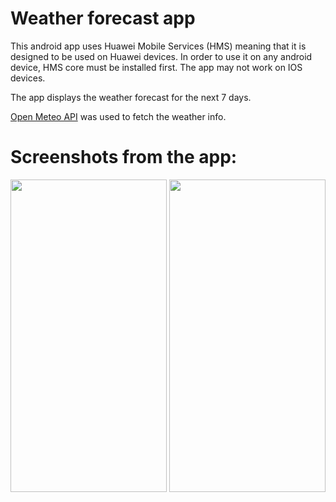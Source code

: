 # Weather forecast app

This android app uses Huawei Mobile Services (HMS) meaning that it is designed to be used on Huawei devices. In order to use it on any android device, HMS core must be installed first. The app may not work on IOS devices.

The app displays the weather forecast for the next 7 days. 

[Open Meteo API](https://open-meteo.com/) was used to fetch the weather info.


# Screenshots from the app:
<p align="center">
<img height="500" width="250" src="https://github.com/Maya-Yagan/weather-app/assets/153389166/5aa45aa1-bde8-4313-a2be-8f55453c123e"></img>
<img height="500" width="250" src="https://github.com/Maya-Yagan/weather-app/assets/153389166/0978577e-cb7c-45a4-ba3a-f51ccadeacd1"></img>
</p>


